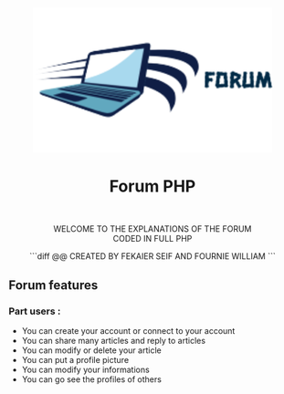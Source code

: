 <p align="center">
  <img src="assets/img/logo.png" width="420" title="hover text">
  <h1 align="center">Forum PHP</h1>
</p>
<br>
<p align="center">
    WELCOME TO THE EXPLANATIONS OF THE FORUM<br>
    CODED IN FULL PHP<br>
    <p align="center" fill="#4D3CA6">
        ```diff
        @@ CREATED BY FEKAIER SEIF AND FOURNIE WILLIAM
        ```
    </p>
</p>
<p align="left">
    <h2>Forum features</h2>
</p>

### Part users :<br>
* You can create your account or connect to your account<br>
* You can share many articles and reply to articles<br>
* You can modify or delete your article<br>
* You can put a profile picture<br>
* You can modify your informations<br>
* You can go see the profiles of others <br>